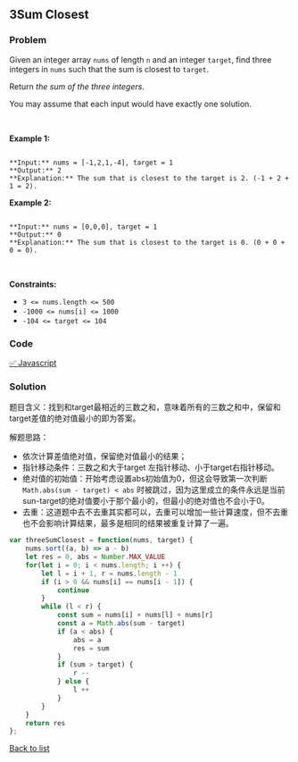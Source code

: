 3Sum Closest
---
### Problem
Given an integer array `nums` of length `n` and an integer `target`, find three integers in `nums` such that the sum is closest to `target`.


Return *the sum of the three integers*.


You may assume that each input would have exactly one solution.


 


**Example 1:**



```

**Input:** nums = [-1,2,1,-4], target = 1
**Output:** 2
**Explanation:** The sum that is closest to the target is 2. (-1 + 2 + 1 = 2).

```

**Example 2:**



```

**Input:** nums = [0,0,0], target = 1
**Output:** 0
**Explanation:** The sum that is closest to the target is 0. (0 + 0 + 0 = 0).

```

 


**Constraints:**


* `3 <= nums.length <= 500`
* `-1000 <= nums[i] <= 1000`
* `-104 <= target <= 104`

### Code
[✅ Javascript](./solution.js)
### Solution
题目含义：找到和target最相近的三数之和，意味着所有的三数之和中，保留和target差值的绝对值最小的即为答案。

解题思路：
- 依次计算差值绝对值，保留绝对值最小的结果；
- 指针移动条件：三数之和大于target 左指针移动、小于target右指针移动。
- 绝对值的初始值：开始考虑设置abs初始值为0，但这会导致第一次判断`Math.abs(sum - target) < abs` 时被跳过，因为这里成立的条件永远是当前sun-target的绝对值要小于那个最小的，但最小的绝对值也不会小于0。
- 去重：这道题中去不去重其实都可以，去重可以增加一些计算速度，但不去重也不会影响计算结果，最多是相同的结果被重复计算了一遍。

```javascript
var threeSumClosest = function(nums, target) {
    nums.sort((a, b) => a - b)
    let res = 0, abs = Number.MAX_VALUE
    for(let i = 0; i < nums.length; i ++) {
        let l = i + 1, r = nums.length - 1
        if (i > 0 && nums[i] == nums[i - 1]) {
		    continue
		}
        while (l < r) {
            const sum = nums[i] + nums[l] + nums[r]
            const a = Math.abs(sum - target)
            if (a < abs) {
                abs = a
                res = sum
            }
            if (sum > target) {
                r --
            } else {
                l ++
            }
        }
    }
    return res
};
```

[Back to list](../README.md)